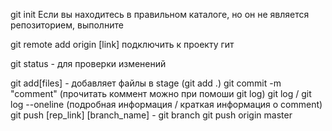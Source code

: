 git init  Если вы находитесь в правильном каталоге, но он не является репозиторием, выполните

git remote add origin [link]  подключить к проекту гит

git status  - для проверки изменений


git add[files]  - добавляет файлы в stage (git add .)
git commit -m "comment"  (прочитать коммент можно при помоши git log)
git log / git log --oneline  (подробная информация / краткая информация о comment)
git push [rep_link] [branch_name] - git branch 
git push origin master